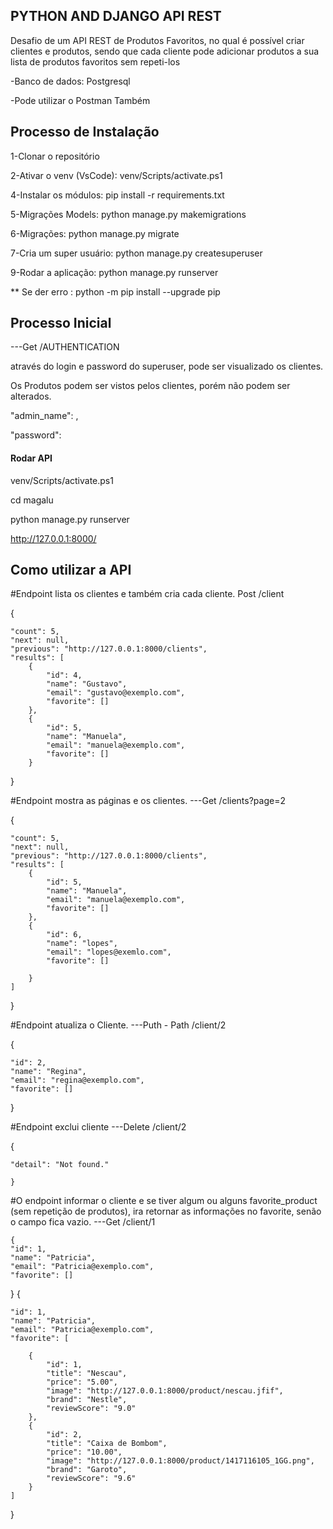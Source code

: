 ## PYTHON AND DJANGO API REST

Desafio de um API REST de Produtos Favoritos, no qual é possível criar clientes e produtos, sendo que cada cliente pode adicionar produtos a sua lista de produtos favoritos sem repeti-los

-Banco de dados: Postgresql

-Pode utilizar o Postman Também

## Processo de Instalação 

1-Clonar o repositório

2-Ativar o venv (VsCode): venv/Scripts/activate.ps1 

4-Instalar os módulos: pip install -r requirements.txt

5-Migrações Models: python manage.py makemigrations

6-Migrações: python manage.py migrate

7-Cria um super usuário: python manage.py createsuperuser

9-Rodar a aplicação: python manage.py runserver

** Se der erro : python -m pip install --upgrade pip


## Processo Inicial 

---Get /AUTHENTICATION

através do login e password do superuser, pode ser visualizado os clientes.

Os Produtos podem ser vistos pelos clientes, porém não podem ser alterados.

  "admin_name": <admin-name>,
  
  "password": <password>

#### Rodar API

venv/Scripts/activate.ps1 

cd magalu

python manage.py runserver

http://127.0.0.1:8000/


## Como utilizar a API

#Endpoint lista os clientes e também cria cada cliente.
Post /client     

{

    "count": 5,
    "next": null,
    "previous": "http://127.0.0.1:8000/clients",
    "results": [
        {
            "id": 4,
            "name": "Gustavo",
            "email": "gustavo@exemplo.com",
            "favorite": []
        },
        {
            "id": 5,
            "name": "Manuela",
            "email": "manuela@exemplo.com",
            "favorite": []
        }
}

#Endpoint mostra as páginas e os clientes.
---Get /clients?page=2     

{

    "count": 5,
    "next": null,
    "previous": "http://127.0.0.1:8000/clients",
    "results": [
        {
            "id": 5,
            "name": "Manuela",
            "email": "manuela@exemplo.com",
            "favorite": []
        },
        {
            "id": 6,
            "name": "lopes",
            "email": "lopes@exemlo.com",
            "favorite": []
            
        }
    ]
}

#Endpoint atualiza o Cliente.
---Puth - Path /client/2 

{

    "id": 2,
    "name": "Regina",
    "email": "regina@exemplo.com",
    "favorite": []
    
}

 #Endpoint exclui cliente
---Delete /client/2    


  { 
  
    "detail": "Not found."
    
    }

#O endpoint informar o cliente e se tiver algum ou alguns favorite_product (sem repetição de produtos), ira retornar as informações no                                 favorite, senão o campo fica vazio. 
---Get /client/1         

    {
    "id": 1,
    "name": "Patricia",
    "email": "Patricia@exemplo.com",
    "favorite": []
 }
{

    "id": 1,    
    "name": "Patricia",    
    "email": "Patricia@exemplo.com",    
    "favorite": [
    
        {
            "id": 1,
            "title": "Nescau",
            "price": "5.00",
            "image": "http://127.0.0.1:8000/product/nescau.jfif",
            "brand": "Nestle",
            "reviewScore": "9.0"
        },
        {
            "id": 2,
            "title": "Caixa de Bombom",
            "price": "10.00",
            "image": "http://127.0.0.1:8000/product/1417116105_1GG.png",
            "brand": "Garoto",
            "reviewScore": "9.6"
        }
    ]
}

